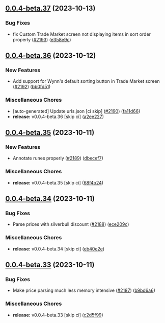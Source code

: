 ## [0.0.4-beta.37](https://github.com/Wynntils/Artemis/compare/v0.0.4-beta.36...v0.0.4-beta.37) (2023-10-13)


### Bug Fixes

* fix Custom Trade Market screen not displaying items in sort order properly ([#2193](https://github.com/Wynntils/Artemis/issues/2193)) ([e358e9c](https://github.com/Wynntils/Artemis/commit/e358e9c66f106c1dfc3515de67866b1174a0a874))

## [0.0.4-beta.36](https://github.com/Wynntils/Artemis/compare/v0.0.4-beta.35...v0.0.4-beta.36) (2023-10-12)


### New Features

* Add support for Wynn's default sorting button in Trade Market screen ([#2192](https://github.com/Wynntils/Artemis/issues/2192)) ([bb0fd51](https://github.com/Wynntils/Artemis/commit/bb0fd513d33c07ae5df0827926426e8aa5e7fdd2))


### Miscellaneous Chores

* [auto-generated] Update urls.json [ci skip] ([#2190](https://github.com/Wynntils/Artemis/issues/2190)) ([fa11d66](https://github.com/Wynntils/Artemis/commit/fa11d66ed059b02d1753af861c2962fed39fe5c8))
* **release:** v0.0.4-beta.36 [skip ci] ([a2ee227](https://github.com/Wynntils/Artemis/commit/a2ee227e859356a74caf0942db11795ccdff86fd))

## [0.0.4-beta.35](https://github.com/Wynntils/Artemis/compare/v0.0.4-beta.34...v0.0.4-beta.35) (2023-10-11)


### New Features

* Annotate runes properly ([#2189](https://github.com/Wynntils/Artemis/issues/2189)) ([dbecef7](https://github.com/Wynntils/Artemis/commit/dbecef71ffdc2b78646d75bf5445a8176c03adaf))


### Miscellaneous Chores

* **release:** v0.0.4-beta.35 [skip ci] ([68f4b24](https://github.com/Wynntils/Artemis/commit/68f4b246a5f5a9692efb3cdaf0c1ccd9efc9175b))

## [0.0.4-beta.34](https://github.com/Wynntils/Artemis/compare/v0.0.4-beta.33...v0.0.4-beta.34) (2023-10-11)


### Bug Fixes

* Parse prices with silverbull discount ([#2188](https://github.com/Wynntils/Artemis/issues/2188)) ([ece209c](https://github.com/Wynntils/Artemis/commit/ece209c07d3ddee345365798477230aa7828a767))


### Miscellaneous Chores

* **release:** v0.0.4-beta.34 [skip ci] ([eb40e2e](https://github.com/Wynntils/Artemis/commit/eb40e2e40a4c3c80807d80a9bf5293d5bc86d37c))

## [0.0.4-beta.33](https://github.com/Wynntils/Artemis/compare/v0.0.4-beta.32...v0.0.4-beta.33) (2023-10-11)


### Bug Fixes

* Make price parsing much less memory intensive ([#2187](https://github.com/Wynntils/Artemis/issues/2187)) ([b9bd6a6](https://github.com/Wynntils/Artemis/commit/b9bd6a6caa5c23e46d67286f80ee5240a66d19d1))


### Miscellaneous Chores

* **release:** v0.0.4-beta.33 [skip ci] ([c2d5f99](https://github.com/Wynntils/Artemis/commit/c2d5f99f000628cded0193bd0386b05df8bf9c77))

